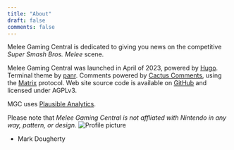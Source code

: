 ```yaml
---
title: "About"
draft: false
comments: false
---
```

Melee Gaming Central is dedicated to giving you news on the competitive *Super Smash Bros. Melee* scene.

Melee Gaming Central was launched in April of 2023, powered by [Hugo](https://gohugo.io/). Terminal theme by [panr](https://github.com/panr/hugo-theme-terminal). Comments powered by [Cactus Comments](https://cactus.chat/), using the
[Matrix](https://matrix.org/) protocol. Web site source code is available on [GitHub](https://github.com/linuxgamingcentral/website) and licensed under AGPLv3.

MGC uses [Plausible Analytics](https://plausible.io).

Please note that *Melee Gaming Central is not affliated with Nintendo in any way, pattern, or design.*
![Profile picture](/images/pfp.webp)
- Mark Dougherty
